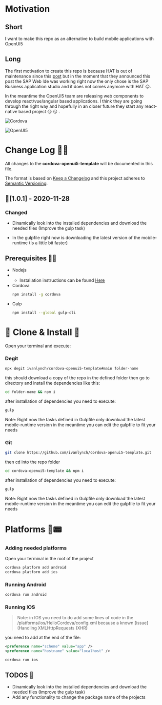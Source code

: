 # Motivation

## Short

I want to make this repo as an alternative to build mobile applications with OpenUI5

## Long

The first motivation to create this repo is because HAT is out of maintenance since this [post](https://blogs.sap.com/2017/12/18/end-of-maintenance-for-hybrid-app-toolkit-local-add-on/ "post") but in the moment that they announced this post the SAP Web Ide was working right now the only chose is the SAP Business application studio and it does not comes anymore with HAT 😌.

In the meantime the OpenUI5 team are releasing web components to develop react/vue/angular based applications. I think they are going through the right way and hopefully in an closer future they start any react-native based project 😏 😏 .

![Cordova](https://spotsolutions.com/wp-content/uploads/2017/06/cordova_logo_normal_dark_large.png "Cordova")

![OpenUI5](https://upload.wikimedia.org/wikipedia/commons/thumb/2/2b/OpenUI5_blue_horizontal.svg/1200px-OpenUI5_blue_horizontal.svg.png "OpenUI5")

# **Change Log** 📜📝

All changes to the **cordova-openui5-template** will be documented in this file.

The format is based on [Keep a Changelog](https://keepachangelog.com/en/1.0.0/) and this project adheres to [Semantic Versioning](https://semver.org/spec/v2.0.0.html).

## 🚀[1.0.1] - 2020-11-28

### Changed

- Dinamically look into the installed dependencies and download the needed files (Improve the gulp task)
+ In the gulpfile right now is downloading the latest version of the mobile-runtime (Is a little bit faster)

## Prerequisites 🔧🔧

- Nodejs
- - Installation instructions can be found [Here](https://nodejs.org/en/ "Here")
- Cordova
  ```bash
  npm install -g cordova
  ```
- Gulp
  ```bash
  npm install --global gulp-cli
   ```

# 🐑 Clone & Install 🐑

Open your terminal and execute:

### Degit

```bash
npx degit ivanlynch/cordova-openui5-template#main folder-name
```

this should download a copy of the repo in the defined folder then go to directory and install the dependencies like this:

```bash
cd folder-name && npm i
```

after installation of dependencies you need to execute:

```bash
gulp
```

Note: Right now the tasks defined in Gulpfile only download the latest mobile-runtime version in the meantime you can edit the gulpfile to fit your needs


### Git

```bash
git clone https://github.com/ivanlynch/cordova-openui5-template.git
```

then cd into the repo folder

```bash
cd cordova-openui5-template && npm i
```

after installation of dependencies you need to execute:

```bash
gulp
```

Note: Right now the tasks defined in Gulpfile only download the latest mobile-runtime version in the meantime you can edit the gulpfile to fit your needs


# Platforms 📱📟

### Adding needed platforms

Open your terminal in the root of the project

```bash
cordova platform add android
cordova platform add ios
```

### Running Android

```bash
cordova run android
```

### Running IOS

> Note: in IOS you need to do add some lines of code in the /platforms/ios/HelloCordova/config.xml because a known [issue](Handling XMLHttpRequests (XHR)

you need to add at the end of the file:

```xml
<preference name="scheme" value="app" />
<preference name="hostname" value="localhost" />
```

```bash
cordova run ios
```

## TODOS 📔

- Dinamically look into the installed dependencies and download the needed files (Improve the gulp task)
- Add any functionality to change the package name of the projects
